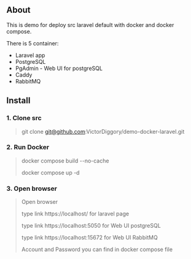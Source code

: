 
## About

This is demo for deploy src laravel default with docker and docker compose.

There is 5 container:
* Laravel app
* PostgreSQL
* PgAdmin - Web UI for postgreSQL
* Caddy
* RabbitMQ


## Install

### 1. Clone src 

> git clone git@github.com:VictorDiggory/demo-docker-laravel.git

### 2. Run Docker 

> docker compose build --no-cache
> 
> docker compose up -d

### 3. Open browser

> Open browser 
> 
> type link https://localhost/ for laravel page
> 
> type link https://localhost:5050 for Web UI postgreSQL
> 
> type link https://localhost:15672 for Web UI RabbitMQ
> 
> Account and Password you can find in docker compose file
